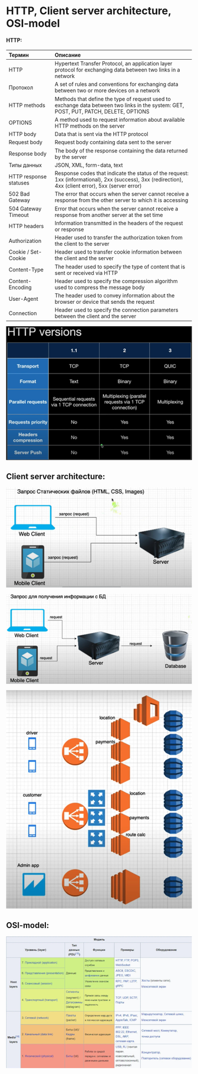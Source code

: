# HTTP, Client server architecture, OSI-model

#### HTTP:

| Термин | Описание |
| :----------------- | :------------------ |
| HTTP | Hypertext Transfer Protocol, an application layer protocol for exchanging data between two links in a network |
| Протокол |	A set of rules and conventions for exchanging data between two or more devices on a network |
| HTTP methods | Methods that define the type of request used to exchange data between two links in the system: GET, POST, PUT, PATCH, DELETE, OPTIONS |
| OPTIONS	| A method used to request information about available HTTP methods on the server |
| HTTP body	| Data that is sent via the HTTP protocol |
| Request body |	Request body containing data sent to the server |
| Response body |	The body of the response containing the data returned by the server |
| Типы данных |	JSON, XML, form-data, text |
| HTTP response statuses |	Response codes that indicate the status of the request: 1xx (informational), 2xx (success), 3xx (redirection), 4xx (client error), 5xx (server error) |
| 502 Bad Gateway	| The error that occurs when the server cannot receive a response from the other server to which it is accessing |
| 504 Gateway Timeout |	Error that occurs when the server cannot receive a response from another server at the set time |
| HTTP headers |	Information transmitted in the headers of the request or response |
| Authorization	| Header used to transfer the authorization token from the client to the server |
| Cookie / Set-Cookie	| Header used to transfer cookie information between the client and the server |
| Content-Type |	The header used to specify the type of content that is sent or received via HTTP |
| Content-Encoding |	Header used to specify the compression algorithm used to compress the message body |
| User-Agent	| The header used to convey information about the browser or device that sends the request |
| Connection |	Header used to specify the connection parameters between the client and the server |


![Http-versions](https://github.com/AlexeyLobanov1/HTTP-Client-server-architecture-OSI-model/blob/main/Http-versions.jpg)

## Client server architecture:

![The simplest, client-server.](https://github.com/AlexeyLobanov1/HTTP-Client-server-architecture-OSI-model/blob/main/The%20simplest%2C%20client-server.jpg)

![A little more complicated, client - server - database](https://github.com/AlexeyLobanov1/HTTP-Client-server-architecture-OSI-model/blob/main/A%20little%20more%20complicated%2C%20client%20-%20server%20-%20database.jpg)

![Example of large application sites](https://github.com/AlexeyLobanov1/HTTP-Client-server-architecture-OSI-model/blob/main/Example%20of%20large%20application%20sites.jpg)

## OSI-model:

![osi-model](https://github.com/AlexeyLobanov1/HTTP-Client-server-architecture-OSI-model/blob/main/OSI.jpg)
